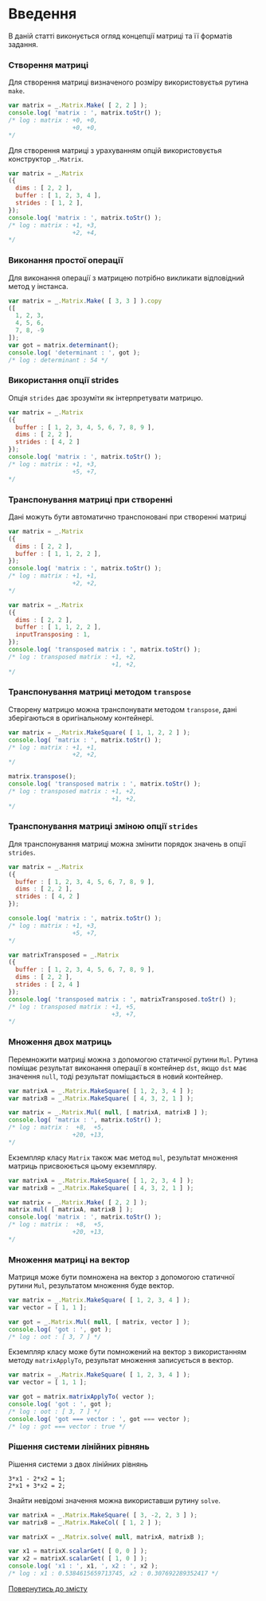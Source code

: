 # Введення

В даній статті виконується огляд концепції матриці та її форматів задання.

### Створення матриці

Для створення матриці визначеного розміру використовуєтья рутина `make`.

```js
var matrix = _.Matrix.Make( [ 2, 2 ] );
console.log( 'matrix : ', matrix.toStr() );
/* log : matrix : +0, +0,
                  +0, +0,
*/
```

Для створення матриці з урахуванням опцій використовуєтья конструктор `_.Matrix`.

```js
var matrix = _.Matrix
({
  dims : [ 2, 2 ],
  buffer : [ 1, 2, 3, 4 ],
  strides : [ 1, 2 ],
});
console.log( 'matrix : ', matrix.toStr() );
/* log : matrix : +1, +3,
                  +2, +4,
*/
```

### Виконання простої операції

Для виконання операції з матрицею потрібно викликати відповідний метод у інстанса.

```js
var matrix = _.Matrix.Make( [ 3, 3 ] ).copy
([
  1, 2, 3,
  4, 5, 6,
  7, 8, -9
]);
var got = matrix.determinant();
console.log( 'determinant : ', got );
/* log : determinant : 54 */
```

### Використання опції strides

Опція `strides` дає зрозуміти як інтерпретувати матрицю.

```js
var matrix = _.Matrix
({
  buffer : [ 1, 2, 3, 4, 5, 6, 7, 8, 9 ],
  dims : [ 2, 2 ],
  strides : [ 4, 2 ]
});
console.log( 'matrix : ', matrix.toStr() );
/* log : matrix : +1, +3,
                  +5, +7,
*/
```

### Транспонування матриці при створенні

Дані можуть бути автоматично транспоновані при створенні матриці

```js
var matrix = _.Matrix
({
  dims : [ 2, 2 ],
  buffer : [ 1, 1, 2, 2 ],
});
console.log( 'matrix : ', matrix.toStr() );
/* log : matrix : +1, +1,
                  +2, +2,
*/

var matrix = _.Matrix
({
  dims : [ 2, 2 ],
  buffer : [ 1, 1, 2, 2 ],
  inputTransposing : 1,
});
console.log( 'transposed matrix : ', matrix.toStr() );
/* log : transposed matrix : +1, +2,
                             +1, +2,
*/
```

### Транспонування матриці методом `transpose`

Створену матрицю можна транспонувати методом `transpose`, дані зберігаються в оригінальному контейнері.

```js
var matrix = _.Matrix.MakeSquare( [ 1, 1, 2, 2 ] );
console.log( 'matrix : ', matrix.toStr() );
/* log : matrix : +1, +1,
                  +2, +2,
*/

matrix.transpose();
console.log( 'transposed matrix : ', matrix.toStr() );
/* log : transposed matrix : +1, +2,
                             +1, +2,
*/
```

### Транспонування матриці зміною опції `strides`

Для транспонування матриці можна змінити порядок значень в опції `strides`.

```js
var matrix = _.Matrix
({
  buffer : [ 1, 2, 3, 4, 5, 6, 7, 8, 9 ],
  dims : [ 2, 2 ],
  strides : [ 4, 2 ]
});

console.log( 'matrix : ', matrix.toStr() );
/* log : matrix : +1, +3,
                  +5, +7,
*/

var matrixTransposed = _.Matrix
({
  buffer : [ 1, 2, 3, 4, 5, 6, 7, 8, 9 ],
  dims : [ 2, 2 ],
  strides : [ 2, 4 ]
});
console.log( 'transposed matrix : ', matrixTransposed.toStr() );
/* log : transposed matrix : +1, +5,
                             +3, +7,
*/
```

### Множення двох матриць

Перемножити матриці можна з допомогою статичної рутини `Mul`. Рутина поміщає результат виконання операції в контейнер `dst`, якщо `dst` має значення `null`, тоді результат поміщається в новий контейнер.

```js
var matrixA = _.Matrix.MakeSquare( [ 1, 2, 3, 4 ] );
var matrixB = _.Matrix.MakeSquare( [ 4, 3, 2, 1 ] );

var matrix = _.Matrix.Mul( null, [ matrixA, matrixB ] );
console.log( 'matrix : ', matrix.toStr() );
/* log : matrix :  +8,  +5,
                  +20, +13,
*/
```

Екземпляр класу `Matrix` також має метод `mul`, результат множення матриць присвоюється цьому екземпляру.

```js
var matrixA = _.Matrix.MakeSquare( [ 1, 2, 3, 4 ] );
var matrixB = _.Matrix.MakeSquare( [ 4, 3, 2, 1 ] );

var matrix = _.Matrix.Make( [ 2, 2 ] );
matrix.mul( [ matrixA, matrixB ] );
console.log( 'matrix : ', matrix.toStr() );
/* log : matrix :  +8,  +5,
                  +20, +13,
*/
```

### Множення матриці на вектор

Матриця може бути помножена на вектор з допомогою статичної рутини `Mul`, результатом множення буде вектор.

```js
var matrix = _.Matrix.MakeSquare( [ 1, 2, 3, 4 ] );
var vector = [ 1, 1 ];

var got = _.Matrix.Mul( null, [ matrix, vector ] );
console.log( 'got : ', got );
/* log : oot : [ 3, 7 ] */
```

Екземпляр класу може бути помножений на вектор з використанням методу `matrixApplyTo`, результат множення записується в вектор.

```js
var matrix = _.Matrix.MakeSquare( [ 1, 2, 3, 4 ] );
var vector = [ 1, 1 ];

var got = matrix.matrixApplyTo( vector );
console.log( 'got : ', got );
/* log : oot : [ 3, 7 ] */
console.log( 'got === vector : ', got === vector );
/* log : got === vector : true */
```

### Рішення системи лінійних рівнянь

Рішення системи з двох лінійних рівнянь

```
3*x1 - 2*x2 = 1;
2*x1 + 3*x2 = 2;
```

Знайти невідомі значення можна використавши рутину `solve`.

```js
var matrixA = _.Matrix.MakeSquare( [ 3, -2, 2, 3 ] );
var matrixB = _.Matrix.MakeCol( [ 1, 2 ] );

var matrixX = _.Matrix.solve( null, matrixA, matrixB );

var x1 = matrixX.scalarGet( [ 0, 0 ] );
var x2 = matrixX.scalarGet( [ 1, 0 ] );
console.log( 'x1 : ', x1, ', x2 : ', x2 );
/* log : x1 : 0.5384615659713745, x2 : 0.307692289352417 */
```

[Повернутись до змісту](../README.md#Туторіали)
